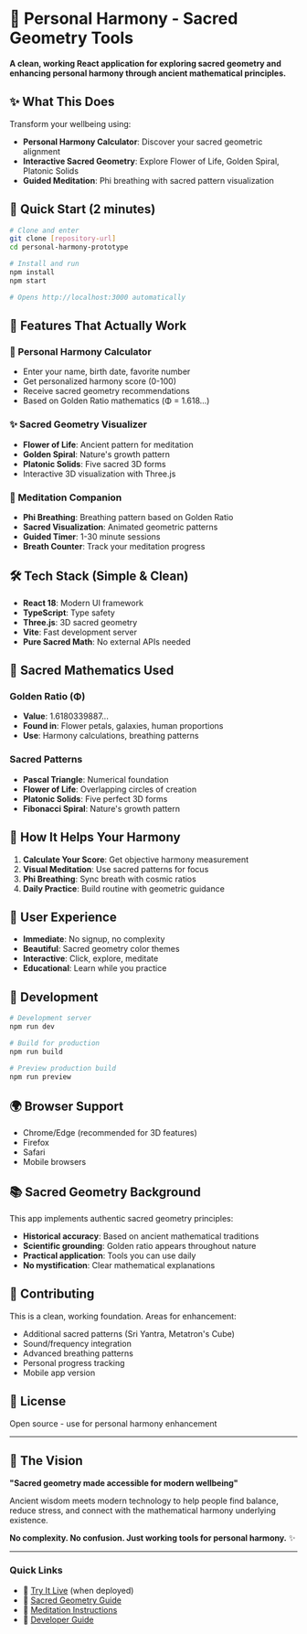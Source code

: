 # 🌟 Personal Harmony - Sacred Geometry Tools

**A clean, working React application for exploring sacred geometry and enhancing personal harmony through ancient mathematical principles.**

## ✨ What This Does

Transform your wellbeing using:
- **Personal Harmony Calculator**: Discover your sacred geometric alignment
- **Interactive Sacred Geometry**: Explore Flower of Life, Golden Spiral, Platonic Solids  
- **Guided Meditation**: Phi breathing with sacred pattern visualization

## 🚀 Quick Start (2 minutes)

```bash
# Clone and enter
git clone [repository-url]
cd personal-harmony-prototype

# Install and run
npm install
npm start

# Opens http://localhost:3000 automatically
```

## 🎯 Features That Actually Work

### 📐 Personal Harmony Calculator
- Enter your name, birth date, favorite number
- Get personalized harmony score (0-100)
- Receive sacred geometry recommendations
- Based on Golden Ratio mathematics (Φ = 1.618...)

### ✨ Sacred Geometry Visualizer  
- **Flower of Life**: Ancient pattern for meditation
- **Golden Spiral**: Nature's growth pattern
- **Platonic Solids**: Five sacred 3D forms
- Interactive 3D visualization with Three.js

### 🧘 Meditation Companion
- **Phi Breathing**: Breathing pattern based on Golden Ratio
- **Sacred Visualization**: Animated geometric patterns
- **Guided Timer**: 1-30 minute sessions
- **Breath Counter**: Track your meditation progress

## 🛠️ Tech Stack (Simple & Clean)

- **React 18**: Modern UI framework
- **TypeScript**: Type safety
- **Three.js**: 3D sacred geometry
- **Vite**: Fast development server
- **Pure Sacred Math**: No external APIs needed

## 🌟 Sacred Mathematics Used

### Golden Ratio (Φ)
- **Value**: 1.6180339887...
- **Found in**: Flower petals, galaxies, human proportions
- **Use**: Harmony calculations, breathing patterns

### Sacred Patterns
- **Pascal Triangle**: Numerical foundation
- **Flower of Life**: Overlapping circles of creation
- **Platonic Solids**: Five perfect 3D forms
- **Fibonacci Spiral**: Nature's growth pattern

## 🎨 How It Helps Your Harmony

1. **Calculate Your Score**: Get objective harmony measurement
2. **Visual Meditation**: Use sacred patterns for focus
3. **Phi Breathing**: Sync breath with cosmic ratios
4. **Daily Practice**: Build routine with geometric guidance

## 📱 User Experience

- **Immediate**: No signup, no complexity
- **Beautiful**: Sacred geometry color themes
- **Interactive**: Click, explore, meditate
- **Educational**: Learn while you practice

## 🔧 Development

```bash
# Development server
npm run dev

# Build for production  
npm run build

# Preview production build
npm run preview
```

## 🌍 Browser Support

- Chrome/Edge (recommended for 3D features)
- Firefox
- Safari
- Mobile browsers

## 📚 Sacred Geometry Background

This app implements authentic sacred geometry principles:

- **Historical accuracy**: Based on ancient mathematical traditions
- **Scientific grounding**: Golden ratio appears throughout nature
- **Practical application**: Tools you can use daily
- **No mystification**: Clear mathematical explanations

## 🤝 Contributing

This is a clean, working foundation. Areas for enhancement:

- Additional sacred patterns (Sri Yantra, Metatron's Cube)
- Sound/frequency integration
- Advanced breathing patterns
- Personal progress tracking
- Mobile app version

## 📄 License

Open source - use for personal harmony enhancement

---

## 💫 The Vision

**"Sacred geometry made accessible for modern wellbeing"**

Ancient wisdom meets modern technology to help people find balance, reduce stress, and connect with the mathematical harmony underlying existence.

**No complexity. No confusion. Just working tools for personal harmony.** ✨

---

### Quick Links
- 🎯 [Try It Live](#) (when deployed)
- 📖 [Sacred Geometry Guide](docs/sacred-geometry-guide.md)
- 🧘 [Meditation Instructions](docs/meditation-guide.md)
- 🔧 [Developer Guide](docs/development.md)